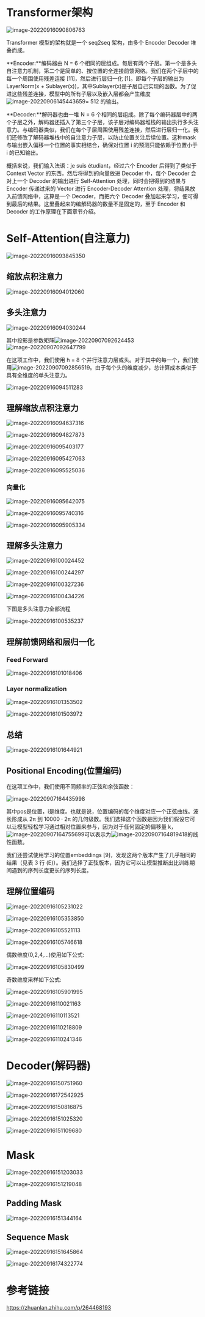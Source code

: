 # Transformer架构

![image-20220916090806763](注意力机制与Transformer.assets/image-20220916090806763.png)

Transformer 模型的架构就是一个 seq2seq 架构，由多个 Encoder Decoder 堆叠而成。

**Encoder:**编码器由 N = 6 个相同的层组成。每层有两个子层。第一个是多头自注意力机制，第二个是简单的、按位置的全连接前馈网络。我们在两个子层中的每一个周围使用残差连接 [11]，然后进行层归一化 [1]。即每个子层的输出为LayerNorm(x + Sublayer(x))，其中Sublayer(x)是子层自己实现的函数。为了促进这些残差连接，模型中的所有子层以及嵌入层都会产生维度 ![image-20220906145443659](注意力机制与Transformer.assets/image-20220906145443659.png)= 512 的输出。

**Decoder:**解码器也由一堆 N = 6 个相同的层组成。除了每个编码器层中的两个子层之外，解码器还插入了第三个子层，该子层对编码器堆栈的输出执行多头注意力。与编码器类似，我们在每个子层周围使用残差连接，然后进行层归一化。我们还修改了解码器堆栈中的自注意力子层，以防止位置关注后续位置。这种mask与输出嵌入偏移一个位置的事实相结合，确保对位置 i 的预测只能依赖于位置小于 i 的已知输出。

概括来说，我们输入法语：je suis étudiant，经过六个 Encoder 后得到了类似于 Context Vector 的东西，然后将得到的向量放进 Decoder 中，每个 Decoder 会对上一个 Decoder 的输出进行 Self-Attention 处理，同时会把得到的结果与 Encoder 传递过来的 Vector 进行 Encoder-Decoder Attention 处理，将结果放入前馈网络中，这算是一个 Decoder，而把六个 Decoder 叠加起来学习，便可得到最后的结果。这里叠起来的编解码器的数量不是固定的，至于 Encoder 和 Decoder 的工作原理在下面章节介绍。

# Self-Attention(自注意力)

![image-20220916093845350](注意力机制与Transformer.assets/image-20220916093845350.png)

## 缩放点积注意力

![image-20220916094012060](注意力机制与Transformer.assets/image-20220916094012060.png)

## 多头注意力

![image-20220916094030244](注意力机制与Transformer.assets/image-20220916094030244.png)

其中投影是参数矩阵![image-20220907092624453](注意力机制与Transformer.assets/image-20220907092624453.png)![image-20220907092647799](注意力机制与Transformer.assets/image-20220907092647799.png)

在这项工作中，我们使用 h = 8 个并行注意力层或头。对于其中的每一个，我们使用![image-20220907092856519](注意力机制与Transformer.assets/image-20220907092856519.png)。由于每个头的维度减少，总计算成本类似于具有全维度的单头注意力。

![image-20220916094511283](注意力机制与Transformer.assets/image-20220916094511283.png)

## 理解缩放点积注意力

![image-20220916094637316](注意力机制与Transformer.assets/image-20220916094637316.png)

![image-20220916094827873](注意力机制与Transformer.assets/image-20220916094827873.png)

![image-20220916095403177](注意力机制与Transformer.assets/image-20220916095403177.png)

![image-20220916095427063](注意力机制与Transformer.assets/image-20220916095427063.png)

![image-20220916095525036](注意力机制与Transformer.assets/image-20220916095525036.png)

### 向量化

![image-20220916095642075](注意力机制与Transformer.assets/image-20220916095642075.png)

![image-20220916095740316](注意力机制与Transformer.assets/image-20220916095740316.png)

![image-20220916095905334](注意力机制与Transformer.assets/image-20220916095905334.png)

## 理解多头注意力

![image-20220916100024452](注意力机制与Transformer.assets/image-20220916100024452.png)

![image-20220916100244297](注意力机制与Transformer.assets/image-20220916100244297.png)

![image-20220916100327236](注意力机制与Transformer.assets/image-20220916100327236.png)

![image-20220916100434226](注意力机制与Transformer.assets/image-20220916100434226.png)

下图是多头注意力全部流程

![image-20220916100535237](注意力机制与Transformer.assets/image-20220916100535237.png)

## 理解前馈网络和层归一化

### Feed Forward

![image-20220916101018406](注意力机制与Transformer.assets/image-20220916101018406.png)

### Layer normalization

![image-20220916101353502](注意力机制与Transformer.assets/image-20220916101353502.png)

![image-20220916101503972](注意力机制与Transformer.assets/image-20220916101503972.png)

## 总结

![image-20220916101644921](注意力机制与Transformer.assets/image-20220916101644921.png)

## Positional Encoding(位置编码)

在这项工作中，我们使用不同频率的正弦和余弦函数：

![image-20220907164435998](注意力机制与Transformer.assets/image-20220907164435998.png)

其中pos是位置，i是维度。也就是说，位置编码的每个维度对应一个正弦曲线。波长形成从 2π 到 10000 · 2π 的几何级数。我们选择这个函数是因为我们假设它可以让模型轻松学习通过相对位置来参与，因为对于任何固定的偏移量 k，![image-20220907164755699](注意力机制与Transformer.assets/image-20220907164755699.png)可以表示为![image-20220907164819418](注意力机制与Transformer.assets/image-20220907164819418.png)的线性函数。

我们还尝试使用学习的位置embeddings [9]，发现这两个版本产生了几乎相同的结果（见表 3 行 (E)）。我们选择了正弦版本，因为它可以让模型推断出比训练期间遇到的序列长度更长的序列长度。

## 理解位置编码

![image-20220916105231022](注意力机制与Transformer.assets/image-20220916105231022.png)

![image-20220916105353850](注意力机制与Transformer.assets/image-20220916105353850.png)

![image-20220916105521113](注意力机制与Transformer.assets/image-20220916105521113.png)

![image-20220916105746618](注意力机制与Transformer.assets/image-20220916105746618.png)

偶数维度(0,2,4,...)使用如下公式:

![image-20220916105830499](注意力机制与Transformer.assets/image-20220916105830499.png)

奇数维度采样如下公式:

![image-20220916105901995](注意力机制与Transformer.assets/image-20220916105901995.png)

![image-20220916110021163](注意力机制与Transformer.assets/image-20220916110021163.png)

![image-20220916110113521](注意力机制与Transformer.assets/image-20220916110113521.png)

![image-20220916110218809](注意力机制与Transformer.assets/image-20220916110218809.png)

![image-20220916110241346](注意力机制与Transformer.assets/image-20220916110241346.png)

# Decoder(解码器)

![image-20220916150751960](注意力机制与Transformer.assets/image-20220916150751960.png)

![image-20220916172542925](注意力机制与Transformer.assets/image-20220916172542925.png)

![image-20220916150816875](注意力机制与Transformer.assets/image-20220916150816875.png)

![image-20220916151025320](注意力机制与Transformer.assets/image-20220916151025320.png)

![image-20220916151109680](注意力机制与Transformer.assets/image-20220916151109680.png)

# Mask

![image-20220916151203033](注意力机制与Transformer.assets/image-20220916151203033.png)

![image-20220916151219048](注意力机制与Transformer.assets/image-20220916151219048.png)

## Padding Mask

![image-20220916151344164](注意力机制与Transformer.assets/image-20220916151344164.png)

## Sequence Mask

![image-20220916151645864](注意力机制与Transformer.assets/image-20220916151645864.png)

![image-20220916174322774](注意力机制与Transformer.assets/image-20220916174322774.png)

# 参考链接

https://zhuanlan.zhihu.com/p/264468193